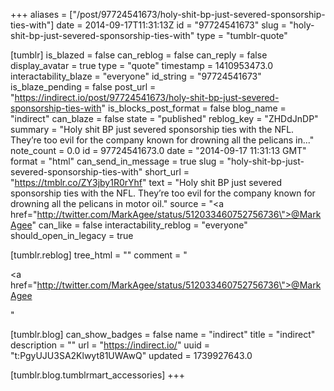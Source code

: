 +++
aliases = ["/post/97724541673/holy-shit-bp-just-severed-sponsorship-ties-with"]
date = 2014-09-17T11:31:13Z
id = "97724541673"
slug = "holy-shit-bp-just-severed-sponsorship-ties-with"
type = "tumblr-quote"

[tumblr]
is_blazed = false
can_reblog = false
can_reply = false
display_avatar = true
type = "quote"
timestamp = 1410953473.0
interactability_blaze = "everyone"
id_string = "97724541673"
is_blaze_pending = false
post_url = "https://indirect.io/post/97724541673/holy-shit-bp-just-severed-sponsorship-ties-with"
is_blocks_post_format = false
blog_name = "indirect"
can_blaze = false
state = "published"
reblog_key = "ZHDdJnDP"
summary = "Holy shit BP just severed sponsorship ties with the NFL. They’re too evil for the company known for drowning all the pelicans in..."
note_count = 0.0
id = 97724541673.0
date = "2014-09-17 11:31:13 GMT"
format = "html"
can_send_in_message = true
slug = "holy-shit-bp-just-severed-sponsorship-ties-with"
short_url = "https://tmblr.co/ZY3jby1R0rYhf"
text = "Holy shit BP just severed sponsorship ties with the NFL. They&rsquo;re too evil for the company known for drowning all the pelicans in motor oil."
source = "<a href=\"http://twitter.com/MarkAgee/status/512033460752756736\">@MarkAgee</a>"
can_like = false
interactability_reblog = "everyone"
should_open_in_legacy = true

[tumblr.reblog]
tree_html = ""
comment = "<p><a href=\"http://twitter.com/MarkAgee/status/512033460752756736\">@MarkAgee</a></p>"

[tumblr.blog]
can_show_badges = false
name = "indirect"
title = "indirect"
description = ""
url = "https://indirect.io/"
uuid = "t:PgyUJU3SA2Klwyt81UWAwQ"
updated = 1739927643.0

[tumblr.blog.tumblrmart_accessories]
+++
